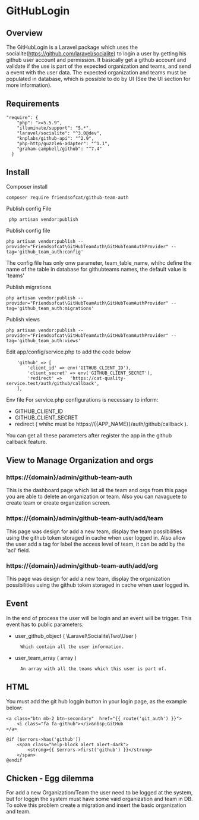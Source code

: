 # GitHubLogin


## Overview

The GitHubLogin is a Laravel package which uses the socialite(https://github.com/laravel/socialite) to login a user by getting his github user account and permission.
It basically get a github account and validate if the use is part of the expected organization and teams, and send a event with the user data.
The expected organization and teams must be populated in database, which is possible to do by UI (See the UI section for more information).

## Requirements

~~~
"require": {
    "php": ">=5.5.9",
    "illuminate/support": "5.*",
    "laravel/socialite": "^3.0@dev",
    "knplabs/github-api": "^2.9",
    "php-http/guzzle6-adapter": "^1.1",
    "graham-campbell/github": "^7.4"
  }
~~~


## Install

Composer install

~~~
composer require friendsofcat/github-team-auth
~~~

Publish config File


~~~
 php artisan vendor:publish
~~~

Publish config file

~~~
php artisan vendor:publish --provider="Friendsofcat\GitHubTeamAuth\GitHubTeamAuthProvider" --tag='github_team_auth:config'
~~~

The config file has only onw parameter, team_table_name, whihc define the name of the table in database for githubteams names, the default value is 'teams'


Publish migrations

~~~
php artisan vendor:publish --provider="Friendsofcat\GitHubTeamAuth\GitHubTeamAuthProvider" --tag='github_team_auth:migrations'
~~~

Publish views

~~~
php artisan vendor:publish --provider="Friendsofcat\GitHubTeamAuth\GitHubTeamAuthProvider" --tag='github_team_auth:views'
~~~


Edit app/config/service.php to add the code below
~~~
    'github' => [
        'client_id' => env('GITHUB_CLIENT_ID'),
        'client_secret' => env('GITHUB_CLIENT_SECRET'),
        'redirect' =>   'https://cat-quality-service.test/auth/github/callback',
    ],
~~~


Env file
For service.php configurations is necessary to inform:

- GITHUB_CLIENT_ID
- GITHUB_CLIENT_SECRET
- redirect ( whihc must be  https://{{APP_NAME}}/auth/github/callback ).

You can get all these parameters after register the app in the github callback feature.

## View to Manage Organization and orgs

### https://{domain}/admin/github-team-auth
This is the dashboard page which list all the team and orgs from this page you are able to delete an organization or team. Also you can navaguete to create team or create organization screen.

### https://{domain}/admin/github-team-auth/add/team
This page was design for add a new team, display the team possibilities using the github token storaged in cache when user logged in.
Also allow the user add a tag for label the access level of team, it can be add by the 'acl' field.

### https://{domain}/admin/github-team-auth/add/org
This page was design for add a new team, display the organization possibilities using the github token storaged in cache when user logged in.

## Event
In the end of process the user will be login and an event will be trigger.
This event has to public parameters:

- user_github_object ( \Laravel\Socialite\Two\User )

        Which contain all the user information.

- user_team_array ( array )

        An array with all the teams which this user is part of.


## HTML
You must add the git hub loggin button in your login page, as the example below:

~~~
<a class="btn mb-2 btn-secondary"  href="{{ route('git_auth') }}">
    <i class="fa fa-github"></i>&nbsp;GitHub
</a>

@if ($errors->has('github'))
    <span class="help-block alert alert-dark">
        <strong>{{ $errors->first('github') }}</strong>
    </span>
@endif
~~~


## Chicken - Egg dilemma

For add a new Organization/Team the user need to be logged at the system, but for loggin the system must have some vaid organization and team in DB.
To solve this problem create a migration and insert the basic organization and team.